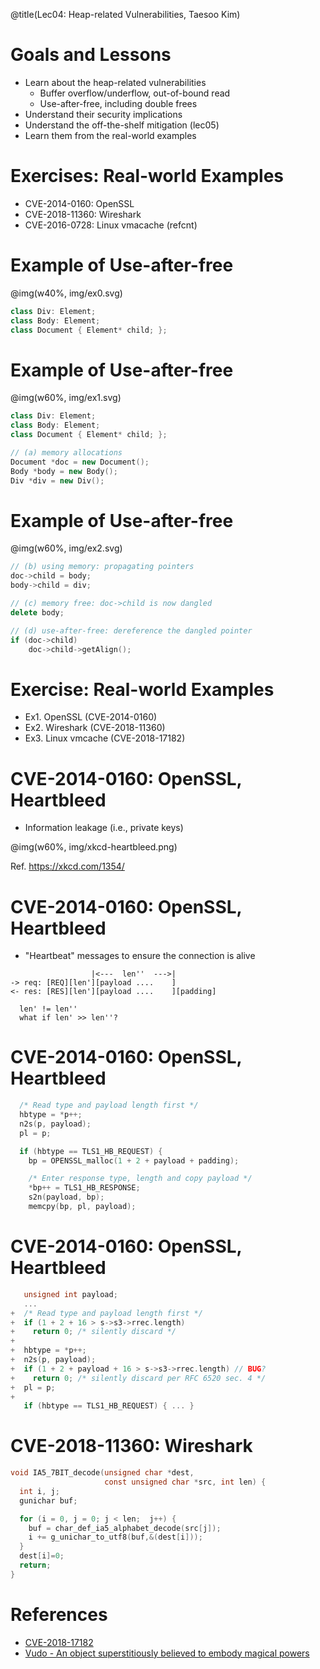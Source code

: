 @title(Lec04: Heap-related Vulnerabilities, Taesoo Kim)

# Goals and Lessons
- Learn about the heap-related vulnerabilities
    - Buffer overflow/underflow, out-of-bound read
    - Use-after-free, including double frees
- Understand their security implications
- Understand the off-the-shelf mitigation (lec05)
- Learn them from the real-world examples

# Exercises: Real-world Examples

- CVE-2014-0160: OpenSSL
- CVE-2018-11360: Wireshark
- CVE-2016-0728: Linux vmacache (refcnt)

# Example of Use-after-free

 @img(w40%, img/ex0.svg)

~~~{.cc .numberLines}
class Div: Element;
class Body: Element;
class Document { Element* child; };
~~~

# Example of Use-after-free

 @img(w60%, img/ex1.svg)

~~~{.cc .numberLines}
class Div: Element;
class Body: Element;
class Document { Element* child; };

// (a) memory allocations
Document *doc = new Document();
Body *body = new Body();
Div *div = new Div();
~~~

# Example of Use-after-free

 @img(w60%, img/ex2.svg)

~~~{.cc .numberLines}
// (b) using memory: propagating pointers
doc->child = body;
body->child = div;

// (c) memory free: doc->child is now dangled
delete body;

// (d) use-after-free: dereference the dangled pointer
if (doc->child)
    doc->child->getAlign();
~~~~

# Exercise: Real-world Examples
- Ex1. OpenSSL (CVE-2014-0160)
- Ex2. Wireshark (CVE-2018-11360)
- Ex3. Linux vmcache (CVE-2018-17182)

# CVE-2014-0160: OpenSSL, Heartbleed
- Information leakage (i.e., private keys)

 @img(w60%, img/xkcd-heartbleed.png)

Ref. <https://xkcd.com/1354/>

# CVE-2014-0160: OpenSSL, Heartbleed
- "Heartbeat" messages to ensure the connection is alive

~~~~
                  |<---  len''  --->|
-> req: [REQ][len'][payload ....    ]
<- res: [RES][len'][payload ....    ][padding]

  len' != len''
  what if len' >> len''?
~~~~

# CVE-2014-0160: OpenSSL, Heartbleed

~~~~{.c .numberLines}
  /* Read type and payload length first */
  hbtype = *p++;
  n2s(p, payload);
  pl = p;

  if (hbtype == TLS1_HB_REQUEST) {
    bp = OPENSSL_malloc(1 + 2 + payload + padding);

    /* Enter response type, length and copy payload */
    *bp++ = TLS1_HB_RESPONSE;
    s2n(payload, bp);
    memcpy(bp, pl, payload);
~~~~

# CVE-2014-0160: OpenSSL, Heartbleed

~~~~{.c .numberLines}
   unsigned int payload;
   ...
+  /* Read type and payload length first */
+  if (1 + 2 + 16 > s->s3->rrec.length)
+    return 0; /* silently discard */
+
+  hbtype = *p++;
+  n2s(p, payload);
+  if (1 + 2 + payload + 16 > s->s3->rrec.length) // BUG?
+    return 0; /* silently discard per RFC 6520 sec. 4 */
+  pl = p;
+
   if (hbtype == TLS1_HB_REQUEST) { ... }
~~~~

# CVE-2018-11360: Wireshark

~~~~{.c .numberLines}
void IA5_7BIT_decode(unsigned char *dest, 
                     const unsigned char *src, int len) {
  int i, j;
  gunichar buf;

  for (i = 0, j = 0; j < len;  j++) {
    buf = char_def_ia5_alphabet_decode(src[j]);
    i += g_unichar_to_utf8(buf,&(dest[i]));
  }
  dest[i]=0;
  return;
}
~~~~


# References

- [CVE-2018-17182](https://googleprojectzero.blogspot.com/2018/09/a-cache-invalidation-bug-in-linux.html)
- [Vudo - An object superstitiously believed to embody magical powers](http://phrack.org/issues/57/8.html)